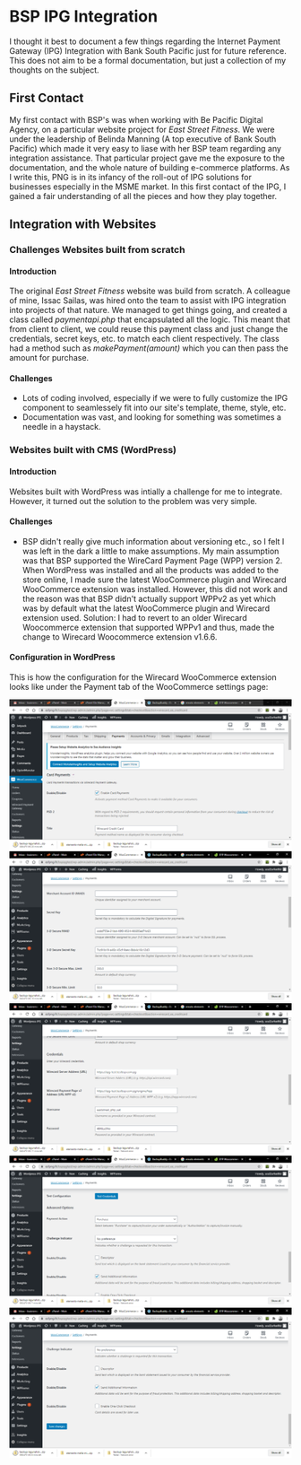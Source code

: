 # BSP IPG Integration
I thought it best to document a few things regarding the Internet Payment Gateway (IPG) Integration with Bank South Pacific just for future reference. This does not aim to be a formal documentation, but just a collection of my thoughts on the subject.

## First Contact
My first contact with BSP's was when working with Be Pacific Digital Agency, on a particular website project for *East Street Fitness*. We were under the leadership of Belinda Manning (A top executive of Bank South Pacific) which made it very easy to liase with her BSP team regarding any integration assistance. That particular project gave me the exposure to the documentation, and the whole nature of building e-commerce platforms. As I write this, PNG is in its infancy of the roll-out of IPG solutions for businesses especially in the MSME market. In this first contact of the IPG, I gained a fair understanding of all the pieces and how they play together.


## Integration with Websites
### Challenges Websites built from scratch
#### Introduction
The original *East Street Fitness* website was build from scratch. A colleague of mine, Issac Sailas, was hired onto the team to assist with IPG integration into projects of that nature. We managed to get things going, and created a class called *paymentapi.php* that encapsulated all the logic. This meant that from client to client, we could reuse this payment class and just change the credentials, secret keys, etc. to match each client respectively. The class had a method such as *makePayment(amount)* which you can then pass the amount for purchase.
#### Challenges
- Lots of coding involved, especially if we were to fully customize the IPG component to seamlessely fit into our site's template, theme, style, etc.
- Documentation was vast, and looking for something was sometimes a needle in a haystack.


### Websites built with CMS (WordPress)
#### Introduction
Websites built with WordPress was intially a challenge for me to integrate. However, it turned out the solution to the problem was very simple. 

#### Challenges
- BSP didn't really give much information about versioning etc., so I felt I was left in the dark a little to make assumptions. My main assumption was that BSP supported the WireCard Payment Page (WPP) version 2. When WordPress was installed and all the products was added to the store online, I made sure the latest WooCommerce plugin and Wirecard WooCommerce extension was installed. However, this did not work and the reason was that BSP didn't actually support WPPv2 as yet which was by default what the latest WooCommerce plugin and Wirecard extension used. Solution: I had to revert to an older Wirecard Woocommerce extension that supported WPPv1 and thus, made the change to Wirecard Woocommerce extension v1.6.6.

#### Configuration in WordPress
This is how the configuration for the Wirecard WooCommerce extension looks like under the Payment tab of the WooCommerce settings page:

![Screenshot 1](wp1.PNG)
![Screenshot 1](wp2.PNG)
![Screenshot 1](wp3.PNG)
![Screenshot 1](wp4.PNG)
![Screenshot 1](wp5.PNG)
